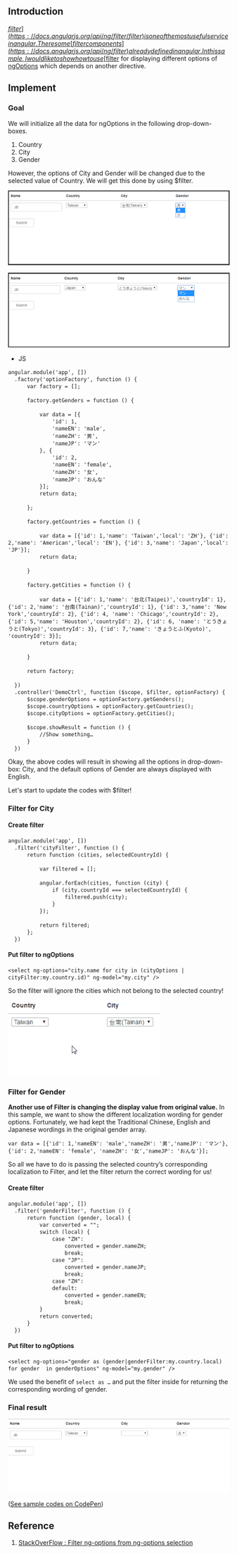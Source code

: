 ## Introduction

[$filter](https://docs.angularjs.org/api/ng/filter/filter) is one of the most useful service in angular. 
There some [filter components](https://docs.angularjs.org/api/ng/filter) already defined in angular. 
In this sample, I would like to show how to use [$filter](https://docs.angularjs.org/api/ng/filter/filter) for displaying different options of [ngOptions](https://docs.angularjs.org/api/ng/directive/ngOptions) which depends on another directive.


## Implement

### Goal

We will initialize all the data for ngOptions in the following drop-down-boxes.

1. Country
2. City
3. Gender

However, the options of City and Gender will be changed due to the selected value of Country. We will get this done by using $filter.

![](assets/001.png) 

![](assets/002.png)

 
* JS

```
angular.module('app', [])
  .factory('optionFactory', function () {
      var factory = [];

      factory.getGenders = function () {

          var data = [{
              'id': 1,
              'nameEN': 'male',
              'nameZH': '男',
              'nameJP': 'マン'
          }, {
              'id': 2,
              'nameEN': 'female',
              'nameZH': '女',
              'nameJP': 'おんな'
          }];
          return data;

      };

      factory.getCountries = function () {

          var data = [{'id': 1,'name': 'Taiwan','local': 'ZH'}, {'id': 2,'name': 'American','local': 'EN'}, {'id': 3,'name': 'Japan','local': 'JP'}];
          return data;

      }

      factory.getCities = function () {

          var data = [{'id': 1,'name': '台北(Taipei)','countryId': 1}, {'id': 2,'name': '台南(Tainan)','countryId': 1}, {'id': 3,'name': 'New York','countryId': 2}, {'id': 4, 'name': 'Chicago','countryId': 2}, {'id': 5,'name': 'Houston','countryId': 2}, {'id': 6, 'name': 'とうきょうと(Tokyo)','countryId': 3}, {'id': 7,'name': 'きょうとふ(Kyoto)', 'countryId': 3}];
          return data;

      }

      return factory;

  })
  .controller('DemoCtrl', function ($scope, $filter, optionFactory) {
      $scope.genderOptions = optionFactory.getGenders();
      $scope.countryOptions = optionFactory.getCountries();
      $scope.cityOptions = optionFactory.getCities();

      $scope.showResult = function () {
          //Show something…
      }
  })
```

Okay, the above codes will result in showing all the options in drop-down-box: City, and the default options of Gender are always displayed with English.

Let's start to update the codes with $filter!


### Filter for City

#### Create filter

```
angular.module('app', [])
  .filter('cityFilter', function () {
      return function (cities, selectedCountryId) {

          var filtered = [];

          angular.forEach(cities, function (city) {
              if (city.countryId === selectedCountryId) {
                  filtered.push(city);
              }
          });

          return filtered;
      };
  })
```

#### Put filter to ngOptions

```
<select ng-options="city.name for city in (cityOptions | cityFilter:my.country.id)" ng-model="my.city" />
```

So the filter will ignore the cities which not belong to the selected country!

![](assets/003.gif)



### Filter for Gender

**Another use of Filter is changing the display value from original value.**
In this sample, we want to show the different localization wording for gender options.
Fortunately, we had kept the Traditional Chinese, English and Japanese wordings in the original gender array.

```
var data = [{'id': 1,'nameEN': 'male','nameZH': '男','nameJP': 'マン'}, {'id': 2,'nameEN': 'female', 'nameZH': '女','nameJP': 'おんな'}];
```

So all we have to do is passing the selected country’s corresponding localization to Filter, and let the filter return the correct wording for us!

#### Create filter

```
angular.module('app', [])
  .filter('genderFilter', function () {
      return function (gender, local) {
          var converted = "";
          switch (local) {
              case "ZH":
                  converted = gender.nameZH;
                  break;
              case "JP":
                  converted = gender.nameJP;
                  break;
              case "ZH":
              default:
                  converted = gender.nameEN;
                  break;
          }
          return converted;
      }
  })
```

#### Put filter to ngOptions

```
<select ng-options="gender as (gender|genderFilter:my.country.local)  for gender  in genderOptions" ng-model="my.gender" />
```

We used the benefit of `select as …` and put the filter inside for returning the corresponding wording of gender.



### Final result

![](assets/004.gif)


([See sample codes on CodePen](http://codepen.io/KarateJB/pen/RGVANv))


## Reference
1. [StackOverFlow : Filter ng-options from ng-options selection](http://stackoverflow.com/questions/29332760/filter-ng-options-from-ng-options-selection)
